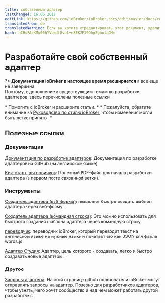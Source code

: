 ```yaml
---
title: собственный адаптер
lastChanged: 16.06.2019
editLink: https://github.com/ioBroker/ioBroker.docs/edit/master/docs/ru/dev/adapterdev.md
translatedFrom: de
translatedWarning: Если вы хотите отредактировать этот документ, удалите поле «translationFrom», в противном случае этот документ будет снова автоматически переведен
hash: hIHoPAsXMq00hYVomdfGvut+e8EK2F19QhgZghutaOM=
---
```

# Разработайте свой собственный адаптер
?> **Документация ioBroker в настоящее время расширяется** и все еще не завершена. <br> Поэтому, в дополнение к существующим темам по разработке адаптеров, здесь перечислены полезные ссылки. <br><br> * Помогите с ioBroker и расширите статьи. * * Пожалуйста, обратите внимание на [Руководство по стилю ioBroker](community/styleguidedoc), чтобы изменения могли быть легко приняты. *

## Полезные ссылки
### Документация
[Документация по разработке адаптеров](https://github.com/ioBroker/ioBroker/wiki/Adapter-Development-Documentation): Документация по разработке адаптеров на GitHub (на английском языке)

[Кик-старт для новичков](https://forum.iobroker.net/topic/12663/adapter-entwicklung-kick-start-f%C3%BCr-neulinge): Полезный PDF-файл для начала разработки адаптера (в первом посте связанной ветки).

### Инструменты
[Создатель адаптера (веб-форма)](https://adapter-creator.iobroker.in/): позволяет быстро создать шаблон адаптера через веб-форму.

[Создатель адаптера (командная строка)](https://forum.iobroker.net/topic/17200/aufruf-iobroker-adapter-creator-testen): Это можно использовать для быстрого создания шаблона адаптера через командную строку.

[переводчик](https://translator.iobroker.in/): переводчик ioBroker, который переводит текст на английском языке на нужные языки и печатает его как JSON для файла words.js.

[Адаптер Студия](https://github.com/Jey-Cee/ioBroker.adapter-studio): Адаптер, цель которого - создавать, легко и быстро создавать новые адаптеры.

### Другое
[Запросы адаптера](https://github.com/ioBroker/AdapterRequests/issues?page=1&q=is%3Aissue+is%3Aopen): На этой странице github пользователи ioBroker могут отправлять запросы на адаптер. Полезно для разработчиков адаптеров, чтобы узнать, чего хочет сообщество и над чем может работать другой разработчик.